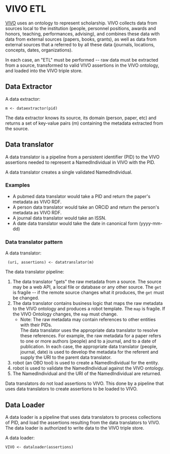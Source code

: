 # VIVO ETL

[VIVO](https://github.com/vivo-project) uses an ontology to represent scholarship.  VIVO 
collects data from sources local to
the institution (people, personnel positions, awards and honors, teaching, performances, 
advising), and combines these data with data from external sources (papers, books, 
grants), as well as data from external sources that a referred to by all these data 
(journals, locations, concepts, dates, organizations).

In each case, an "ETL" must be performed -- raw data must be extracted from a source,
transformed to valid VIVO assertions in the VIVO ontology, and loaded into the VIVO
triple store.

## Data Extractor

A data extractor:

    m <- dataextractor(pid)
    
The data extractor knows its source, its domain (person, paper, etc) and returns a set of
key-value pairs (m) containing the metadata extracted from the source.

## Data translator

A data translator is a pipeline from a persistent identifier (PID) to the VIVO assertions 
needed
to represent a NamedIndividual in VIVO with the PID.

A data translator creates a single validated NamedIndividual.

### Examples

* A pubmed data translator would take a PID and return the paper's metadata as VIVO RDF.
* A person data translator would take an ORCiD and return the person's metadata as 
VIVO RDF.
* A journal data translator would take an ISSN.
* A date data translator would take the date in canonical form (yyyy-mm-dd)

### Data translator pattern

A data translator:

     (uri, assertions) <- datatranslator(m)

The data translator pipeline:

1. The data translator "gets" the raw metadata from a source.  The source may be a web API,
a local file or database or any other source.  The `get` is fragile -- if the remote
source changes what it produces, the `get` must be changed.
1. The data translator contains business logic that maps the raw metadata to the VIVO 
ontology and produces a robot 
template.  The `map` is fragile.  If the VIVO Ontology changes, the `map` must change.
    * Note: The raw metadata may contain references to other entities with their PIDs.  
    The data
translator uses the appropriate data translator to resolve these references.  For example, 
the
raw metadata for a paper refers to one or more authors (people) and to a journal, and to a
date of publication.  In each case, the appropriate data translator (people, journal, 
date) is used to develop the
metadata for the referent and supply the URI to the parent data translator.
1. robot (an OBO tool) is used to create a NamedIndividual for the entity.
1. robot is used to validate the NamedIndividual against the VIVO ontology.
1. The NamedIndividual and the URI of the NamedIndividual are returned.

Data translators do not load assertions to VIVO.  This done by a pipeline that uses data 
translators to create assertions to be loaded to VIVO.

## Data Loader

A data loader is a pipeline that uses data translators to process collections of PID,
and load the assertions resulting from the data translators to VIVO.  The data loader
is authorized to write data to the VIVO triple store.

A data loader:

    VIVO <- dataloader(assertions)
